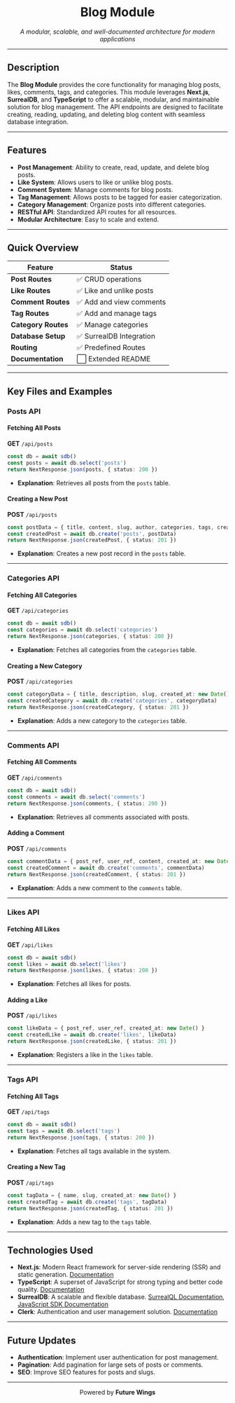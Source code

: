 <div align="center">
    <h1>Blog Module</h1>
    <p><em>A modular, scalable, and well-documented architecture for modern applications</em></p>
</div>

---

## Description

The **Blog Module** provides the core functionality for managing blog posts, likes, comments, tags, and categories. This module leverages **Next.js**, **SurrealDB**, and **TypeScript** to offer a scalable, modular, and maintainable solution for blog management. The API endpoints are designed to facilitate creating, reading, updating, and deleting blog content with seamless database integration.

---

## Features

- **Post Management**: Ability to create, read, update, and delete blog posts.
- **Like System**: Allows users to like or unlike blog posts.
- **Comment System**: Manage comments for blog posts.
- **Tag Management**: Allows posts to be tagged for easier categorization.
- **Category Management**: Organize posts into different categories.
- **RESTful API**: Standardized API routes for all resources.
- **Modular Architecture**: Easy to scale and extend.

---

## Quick Overview

| **Feature**         | **Status**               |
| ------------------- | ------------------------ |
| **Post Routes**     | ✅ CRUD operations       |
| **Like Routes**     | ✅ Like and unlike posts |
| **Comment Routes**  | ✅ Add and view comments |
| **Tag Routes**      | ✅ Add and manage tags   |
| **Category Routes** | ✅ Manage categories     |
| **Database Setup**  | ✅ SurrealDB Integration |
| **Routing**         | ✅ Predefined Routes     |
| **Documentation**   | ⬜ Extended README       |

---

## Key Files and Examples

### **Posts API**

#### Fetching All Posts

**GET** `/api/posts`

```typescript
const db = await sdb()
const posts = await db.select('posts')
return NextResponse.json(posts, { status: 200 })
```

- **Explanation**: Retrieves all posts from the `posts` table.

#### Creating a New Post

**POST** `/api/posts`

```typescript
const postData = { title, content, slug, author, categories, tags, created_at: new Date() }
const createdPost = await db.create('posts', postData)
return NextResponse.json(createdPost, { status: 201 })
```

- **Explanation**: Creates a new post record in the `posts` table.

---

### **Categories API**

#### Fetching All Categories

**GET** `/api/categories`

```typescript
const db = await sdb()
const categories = await db.select('categories')
return NextResponse.json(categories, { status: 200 })
```

- **Explanation**: Fetches all categories from the `categories` table.

#### Creating a New Category

**POST** `/api/categories`

```typescript
const categoryData = { title, description, slug, created_at: new Date() }
const createdCategory = await db.create('categories', categoryData)
return NextResponse.json(createdCategory, { status: 201 })
```

- **Explanation**: Adds a new category to the `categories` table.

---

### **Comments API**

#### Fetching All Comments

**GET** `/api/comments`

```typescript
const db = await sdb()
const comments = await db.select('comments')
return NextResponse.json(comments, { status: 200 })
```

- **Explanation**: Retrieves all comments associated with posts.

#### Adding a Comment

**POST** `/api/comments`

```typescript
const commentData = { post_ref, user_ref, content, created_at: new Date() }
const createdComment = await db.create('comments', commentData)
return NextResponse.json(createdComment, { status: 201 })
```

- **Explanation**: Adds a new comment to the `comments` table.

---

### **Likes API**

#### Fetching All Likes

**GET** `/api/likes`

```typescript
const db = await sdb()
const likes = await db.select('likes')
return NextResponse.json(likes, { status: 200 })
```

- **Explanation**: Fetches all likes for posts.

#### Adding a Like

**POST** `/api/likes`

```typescript
const likeData = { post_ref, user_ref, created_at: new Date() }
const createdLike = await db.create('likes', likeData)
return NextResponse.json(createdLike, { status: 201 })
```

- **Explanation**: Registers a like in the `likes` table.

---

### **Tags API**

#### Fetching All Tags

**GET** `/api/tags`

```typescript
const db = await sdb()
const tags = await db.select('tags')
return NextResponse.json(tags, { status: 200 })
```

- **Explanation**: Fetches all tags available in the system.

#### Creating a New Tag

**POST** `/api/tags`

```typescript
const tagData = { name, slug, created_at: new Date() }
const createdTag = await db.create('tags', tagData)
return NextResponse.json(createdTag, { status: 201 })
```

- **Explanation**: Adds a new tag to the `tags` table.

---

## Technologies Used

- **Next.js**: Modern React framework for server-side rendering (SSR) and static generation. [Documentation](https://nextjs.org/docs)
- **TypeScript**: A superset of JavaScript for strong typing and better code quality. [Documentation](https://www.typescriptlang.org/docs/)
- **SurrealDB**: A scalable and flexible database. [SurrealQL Documentation](https://surrealdb.com/docs/surrealql), [JavaScript SDK Documentation](https://surrealdb.com/docs/sdk/javascript)
- **Clerk**: Authentication and user management solution. [Documentation](https://clerk.com/docs)

---

## Future Updates

- **Authentication**: Implement user authentication for post management.
- **Pagination**: Add pagination for large sets of posts or comments.
- **SEO**: Improve SEO features for posts and slugs.

---

<div align="center">
    <p>Powered by <strong>Future Wings</strong></p>
</div>
